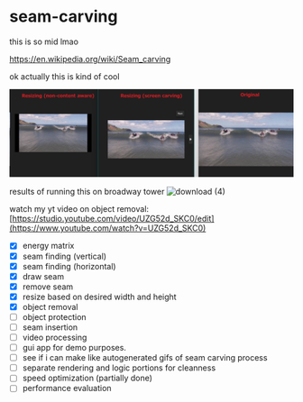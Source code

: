 # seam-carving
this is so mid lmao

https://en.wikipedia.org/wiki/Seam_carving

ok actually this is kind of cool

![{A943C262-65CA-4744-B752-E8D0F0071507}](https://github.com/TruaShamu/seam-carving/blob/main/yeahhh.png)

results of running this on broadway tower
![download (4)](https://github.com/user-attachments/assets/00ee6a46-7a5c-4927-b0f6-d6f9bca5d842)

watch my yt video on object removal:
[https://studio.youtube.com/video/UZG52d_SKC0/edit](https://www.youtube.com/watch?v=UZG52d_SKC0)

- [x] energy matrix
- [x] seam finding (vertical)
- [x] seam finding (horizontal)
- [x] draw seam
- [x] remove seam
- [x] resize based on desired width and height
- [x] object removal
- [ ] object protection
- [ ] seam insertion
- [ ] video processing
- [ ] gui app for demo purposes.
- [ ] see if i can make like autogenerated gifs of seam carving process
- [ ] separate rendering and logic portions for cleanness
- [ ] speed optimization (partially done)
- [ ] performance evaluation
